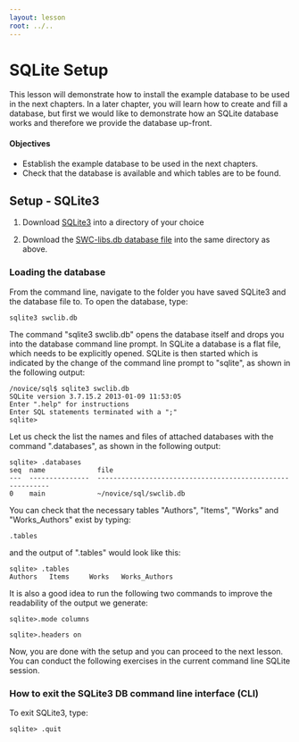 ```yaml
---
layout: lesson
root: ../..
---
```


# SQLite Setup 


This lesson will demonstrate how to install the example database to be used in the next chapters. In a later chapter, you will learn how to create and fill a database, but first we would like to demonstrate how an SQLite database works and therefore we provide the database up-front.


#### Objectives

*   Establish the example database to be used in the next chapters.
*   Check that the database is available and which tables are to be found.


## Setup - SQLite3


1) Download <a href="http://files.software-carpentry.org/sqlite3.exe">SQLite3</a> into a directory of your choice

2) Download the <a href="http://vixvarga.github.io/12-14-epl/novice/sql-libs/swclib.db">SWC-libs.db database file</a> into the same directory as above.


### Loading the database

From the command line, navigate to the folder you have saved SQLite3 and the database file to. To open the database, type:

<pre class="in"><code>sqlite3 swclib.db</code></pre>

The command "sqlite3 swclib.db" opens the database itself and drops you into the database command line prompt. In SQLite a database is a flat file, which needs to be explicitly opened. SQLite is then started which is indicated by the change of the command line prompt to "sqlite", as shown in the following output:


<pre class="in"><code>/novice/sql$ sqlite3 swclib.db 
SQLite version 3.7.15.2 2013-01-09 11:53:05
Enter &#34;.help&#34; for instructions
Enter SQL statements terminated with a &#34;;&#34;
sqlite&gt;  </code></pre>


Let us check the list the names and files of attached databases with the command ".databases", as shown in the following output:


<pre class="in"><code>sqlite&gt; .databases
seq  name             file                                                      
---  ---------------  ----------------------------------------------------------
0    main             ~/novice/sql/swclib.db </code></pre>

You can check that the necessary tables "Authors", "Items", "Works" and "Works_Authors" exist by typing:


<pre class="in"><code>.tables</code></pre>


and the output of ".tables" would look like this:


<pre class="in"><code>sqlite&gt; .tables
Authors   Items     Works   Works_Authors</code></pre>

It is also a good idea to run the following two commands to improve the readability of the output we generate:


<pre class="in"><code>sqlite&gt;.mode columns</code></pre>
<pre class="in"><code>sqlite&gt;.headers on</code></pre>


Now, you are done with the setup and you can proceed to the next lesson. You can conduct the following exercises in the current command line SQLite session. 

### How to exit the SQLite3 DB command line interface (CLI)


 To exit SQLite3, type:


<pre class="in"><code>sqlite&gt; .quit</code></pre>

